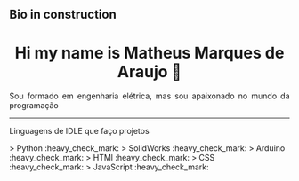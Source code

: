 <!-- 
## Hi there 👋 
-->

<h2>Bio in construction</h2>
<h1 align="center"> Hi my name is Matheus Marques de Araujo 👋</h1>
<p align="justify"> Sou formado em engenharia elétrica, mas sou apaixonado no mundo da programação </p>
<hr />
<p align="justify"> Linguagens de IDLE que faço projetos </p>
> Python :heavy_check_mark:
> SolidWorks :heavy_check_mark:
> Arduino :heavy_check_mark:
> HTMl :heavy_check_mark:
> CSS :heavy_check_mark:
> JavaScript :heavy_check_mark:




<!--
**marqmathh/marqmathh** is a ✨ _special_ ✨ repository because its `README.md` (this file) appears on your GitHub profile.

Here are some ideas to get you started:

- 🔭 I’m currently working on Tspro Tecnologia para fluídos
- 🌱 I’m currently learning ...
- 👯 I’m looking to collaborate on ...
- 🤔 I’m looking for help with ...
- 💬 Ask me about ...
- 📫 How to reach me: ...
- 😄 Pronouns: ...
- ⚡ Fun fact: ...
-->

